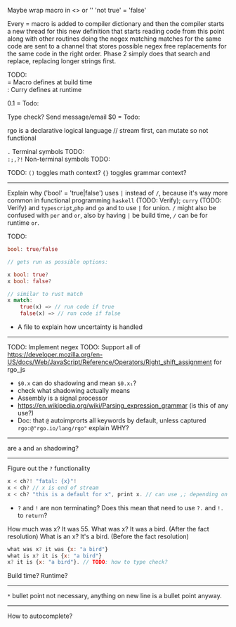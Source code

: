 Maybe wrap macro in <> or ''
'not true' = 'false'

Every = macro is added to compiler dictionary and then the compiler starts a new thread for this new definition that starts reading code from this point along with other routines doing the negex matching
matches for the same code are sent to a channel that stores possible negex free replacements for the same code in the right order.
Phase 2 simply does that search and replace, replacing longer strings first.

TODO:  
= Macro defines at build time  
: Curry defines at runtime  

$0.$1 = Todo:  

Type check?  Send message/email $0 = Todo:  

  
rgo is a declarative logical language // stream first, can mutate so not functional



`.`  Terminal symbols TODO:  
`:;,?!` Non-terminal symbols  TODO:  

TODO: `()` toggles math context? `{}` toggles grammar context?


---

Explain why ('bool' = 'true|false') uses `|` instead of `/`, because it's way more common in functional programming `haskell` (TODO: Verify); `curry` (TODO: Verify) and `typescript`,`php` and `go` and to use `|` for union. `/` might also be confused with `per` and `or`, also by having `|` be build time, `/` can be for runtime `or`.

TODO:
```rust
bool: true/false

// gets run as possible options:

x bool: true?
x bool: false?

// similar to rust match
x match: 
    true(x) => // run code if true
    false(x) => // run code if false
```
* A file to explain how uncertainty is handled
  
---


TODO: Implement negex
TODO: Support all of https://developer.mozilla.org/en-US/docs/Web/JavaScript/Reference/Operators/Right_shift_assignment for rgo_js



* `$0.x` can do shadowing and mean `$0.x₁`?
* check what shadowing actually means
* Assembly is a signal processor
* https://en.wikipedia.org/wiki/Parsing_expression_grammar (is this of any use?)
* Doc: that `@` autoimprorts all keywords by default, unless captured `rgo:@"rgo.io/lang/rgo"` explain WHY?


---

are `a` and `an` shadowing?

---

Figure out the `?` functionality
```rust
x < ch?! "fatal: {x}"!
x < ch? // x is end of stream 
x < ch? "this is a default for x", print x. // can use ,; depending on context x < ch? default for x. // Return
```
* `?` and `!` are non terminating? Does this mean that need to use `?.` and `!.` to `return`?

How much was x? It was 55. What was x? It was a bird. (After the fact resolution) What is an x? It's a bird. (Before the fact resolution)

```js
what was x? it was {x: "a bird"}
what is x? it is {x: "a bird"}
x? it is {x: "a bird"}. // TODO: how to type check?
```

Build time? Runtime?

---

`*` bullet point not necessary, anything on new line is a bullet point anyway.


---

How to autocomplete?







